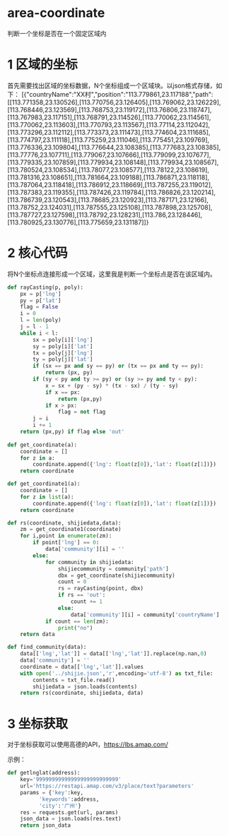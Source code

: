 # area-coordinate
判断一个坐标是否在一个固定区域内

# 1 区域的坐标
首先需要找出区域的坐标数据，N个坐标组成一个区域块。以json格式存储，如下：
[{"countryName":"XX村","position":"113.779861,23.117188","path":[[113.771358,23.130526],[113.770756,23.126405],[113.769062,23.126229],[113.768446,23.123569],[113.768753,23.119172],[113.76806,23.118747],[113.767983,23.117151],[113.768791,23.114526],[113.770062,23.114561],[113.770062,23.113603],[113.770793,23.113567],[113.77114,23.112042],[113.773296,23.112112],[113.773373,23.111473],[113.774604,23.111685],[113.774797,23.111118],[113.775259,23.111046],[113.775451,23.109769],[113.776336,23.109804],[113.776644,23.108385],[113.777683,23.108385],[113.77776,23.107711],[113.779067,23.107666],[113.779099,23.107677],[113.779335,23.107859],[113.779934,23.108148],[113.779934,23.108567],[113.780524,23.108534],[113.78077,23.108577],[113.78122,23.108619],[113.781316,23.108651],[113.781664,23.109188],[113.786871,23.118118],[113.787064,23.118418],[113.786912,23.118669],[113.787255,23.119012],[113.787383,23.119355],[113.787426,23.119784],[113.786826,23.120214],[113.786739,23.120543],[113.78685,23.120923],[113.787171,23.12166],[113.78752,23.124031],[113.787555,23.125108],[113.787898,23.125708],[113.787727,23.127598],[113.78792,23.128231],[113.786,23.128446],[113.780925,23.130776],[113.775659,23.131187]]}

# 2 核心代码
将N个坐标点连接形成一个区域，这里我是判断一个坐标点是否在该区域内。

```python
def rayCasting(p, poly):
    px = p['lng']
    py = p['lat']
    flag = False 
    i = 0
    l = len(poly)
    j = l - 1
    while i < l:
        sx = poly[i]['lng']
        sy = poly[i]['lat']
        tx = poly[j]['lng']
        ty = poly[j]['lat']
        if (sx == px and sy == py) or (tx == px and ty == py):
            return (px, py)
        if (sy < py and ty >= py) or (sy >= py and ty < py):
            x = sx + (py - sy) * (tx - sx) / (ty - sy)
            if x == px:
                return (px,py)
            if x > px:
                flag = not flag
        j = i
        i += 1
    return (px,py) if flag else 'out'
 
def get_coordinate(a):
    coordinate = []
    for z in a:
        coordinate.append({'lng': float(z[0]),'lat': float(z[1])})
    return coordinate

def get_coordinate1(a):
    coordinate = []
    for z in list(a):
        coordinate.append({'lng': float(z[0]),'lat': float(z[1])})
    return coordinate

def rs(coordinate, shijiedata,data):
    zm = get_coordinate1(coordinate)
    for i,point in enumerate(zm): 
        if point['lng'] == 0:
            data['community'][i] = ''
        else:
            for community in shijiedata:
                shijiecommunity = community['path']   
                dbx = get_coordinate(shijiecommunity)
                count = 0    
                rs = rayCasting(point, dbx)
                if rs == 'out':
                    count += 1
                else:
                    data['community'][i] = community['countryName']
            if count == len(zm):
                print("no")
    return data

def find_community(data):
    data[['lng','lat']] = data[['lng','lat']].replace(np.nan,0)
    data['community'] = ''
    coordinate = data[['lng','lat']].values
    with open('../shijie.json','r',encoding='utf-8') as txt_file:
        contents = txt_file.read()
        shijiedata = json.loads(contents)       
    return rs(coordinate, shijiedata, data)
```

# 3 坐标获取
对于坐标获取可以使用高德的API，https://lbs.amap.com/

示例：
```python
def getlnglat(address):  
    key='99999999999999999999999999'
    url='https://restapi.amap.com/v3/place/text?parameters'
    params = {'key':key,
          'keywords':address,
          'city':'广州'}
    res = requests.get(url, params)
    json_data = json.loads(res.text)
    return json_data
```
